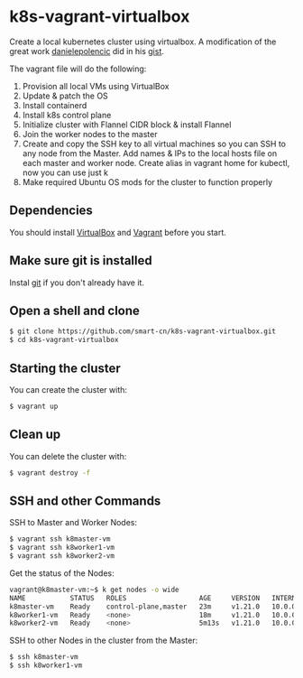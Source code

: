 # k8s-vagrant-virtualbox
Create a local kubernetes cluster using virtualbox. A modification of the great work [danielepolencic](https://github.com/danielepolencic) did in his [gist](https://gist.github.com/danielepolencic/ef4ddb763fd9a18bf2f1eaaa2e337544).

The vagrant file will do the following:
1.  Provision all local VMs using VirtualBox
2.  Update & patch the OS
3.  Install containerd
4.  Install k8s control plane
5.  Initialize cluster with Flannel CIDR block & install Flannel
6.  Join the worker nodes to the master
7.  Create and copy the SSH key to all virtual machines so you can SSH to any node from the Master. Add names & IPs to the local hosts file on each master and worker node. Create alias in vagrant home for kubectl, now you can use just k
8.  Make required Ubuntu OS mods for the cluster to function properly

## Dependencies

You should install [VirtualBox](https://www.virtualbox.org/wiki/Downloads) and [Vagrant](https://www.vagrantup.com/downloads.html) before you start.

## Make sure git is installed

Instal [git](https://git-scm.com/downloads) if you don't already have it.

## Open a shell and clone

```bash
$ git clone https://github.com/smart-cn/k8s-vagrant-virtualbox.git
$ cd k8s-vagrant-virtualbox
```

## Starting the cluster

You can create the cluster with:

```bash
$ vagrant up
```

## Clean up

You can delete the cluster with:

```bash
$ vagrant destroy -f
```

## SSH and other Commands

SSH to Master and Worker Nodes:

```bash
$ vagrant ssh k8master-vm
$ vagrant ssh k8worker1-vm
$ vagrant ssh k8worker2-vm
```

Get the status of the Nodes:

```bash
vagrant@k8master-vm:~$ k get nodes -o wide
NAME           STATUS   ROLES                  AGE     VERSION   INTERNAL-IP   EXTERNAL-IP   OS-IMAGE             KERNEL-VERSION     CONTAINER-RUNTIME
k8master-vm    Ready    control-plane,master   23m     v1.21.0   10.0.0.10     <none>        Ubuntu 20.04.2 LTS   5.4.0-58-generic   containerd://1.3.3-0ubuntu2.3
k8worker1-vm   Ready    <none>                 18m     v1.21.0   10.0.0.11     <none>        Ubuntu 20.04.2 LTS   5.4.0-58-generic   containerd://1.3.3-0ubuntu2.3
k8worker2-vm   Ready    <none>                 5m13s   v1.21.0   10.0.0.12     <none>        Ubuntu 20.04.2 LTS   5.4.0-58-generic   containerd://1.3.3-0ubuntu2.3
```

SSH to other Nodes in the cluster from the Master:

```bash
$ ssh k8master-vm
$ ssh k8worker1-vm
```

